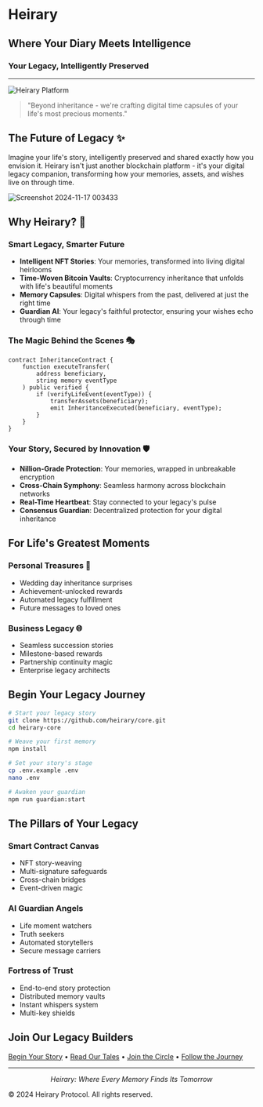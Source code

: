 # Heirary
## Where Your Diary Meets Intelligence
### Your Legacy, Intelligently Preserved

---

![Heirary Platform](https://github.com/user-attachments/assets/4b0c0bab-1472-450b-a0ea-34062dee7b6b)

> "Beyond inheritance - we're crafting digital time capsules of your life's most precious moments."

## The Future of Legacy ✨
Imagine your life's story, intelligently preserved and shared exactly how you envision it. Heirary isn't just another blockchain platform - it's your digital legacy companion, transforming how your memories, assets, and wishes live on through time.

![Screenshot 2024-11-17 003433](https://github.com/user-attachments/assets/fcb638c8-b206-435c-ae01-e756baa02266)

## Why Heirary? 🌟

### Smart Legacy, Smarter Future
- **Intelligent NFT Stories**: Your memories, transformed into living digital heirlooms
- **Time-Woven Bitcoin Vaults**: Cryptocurrency inheritance that unfolds with life's beautiful moments
- **Memory Capsules**: Digital whispers from the past, delivered at just the right time
- **Guardian AI**: Your legacy's faithful protector, ensuring your wishes echo through time

### The Magic Behind the Scenes 🎭
```solidity
contract InheritanceContract {
    function executeTransfer(
        address beneficiary, 
        string memory eventType
    ) public verified {
        if (verifyLifeEvent(eventType)) {
            transferAssets(beneficiary);
            emit InheritanceExecuted(beneficiary, eventType);
        }
    }
}
```

### Your Story, Secured by Innovation 🛡️
- **Nillion-Grade Protection**: Your memories, wrapped in unbreakable encryption
- **Cross-Chain Symphony**: Seamless harmony across blockchain networks
- **Real-Time Heartbeat**: Stay connected to your legacy's pulse
- **Consensus Guardian**: Decentralized protection for your digital inheritance

## For Life's Greatest Moments

### Personal Treasures 💝
- Wedding day inheritance surprises
- Achievement-unlocked rewards
- Automated legacy fulfillment
- Future messages to loved ones

### Business Legacy 🌐
- Seamless succession stories
- Milestone-based rewards
- Partnership continuity magic
- Enterprise legacy architects

## Begin Your Legacy Journey

```bash
# Start your legacy story
git clone https://github.com/heirary/core.git
cd heirary-core

# Weave your first memory
npm install

# Set your story's stage
cp .env.example .env
nano .env

# Awaken your guardian
npm run guardian:start
```

## The Pillars of Your Legacy

### Smart Contract Canvas
- NFT story-weaving
- Multi-signature safeguards
- Cross-chain bridges
- Event-driven magic

### AI Guardian Angels
- Life moment watchers
- Truth seekers
- Automated storytellers
- Secure message carriers

### Fortress of Trust
- End-to-end story protection
- Distributed memory vaults
- Instant whispers system
- Multi-key shields

## Join Our Legacy Builders
[Begin Your Story](https://heirary.xyz) • [Read Our Tales](https://docs.heirary.xyz) • [Join the Circle](https://discord.gg/heirary) • [Follow the Journey](https://twitter.com/HeiraryProtocol)

---

<div align="center">
  <i>Heirary: Where Every Memory Finds Its Tomorrow</i>
</div>

© 2024 Heirary Protocol. All rights reserved.

